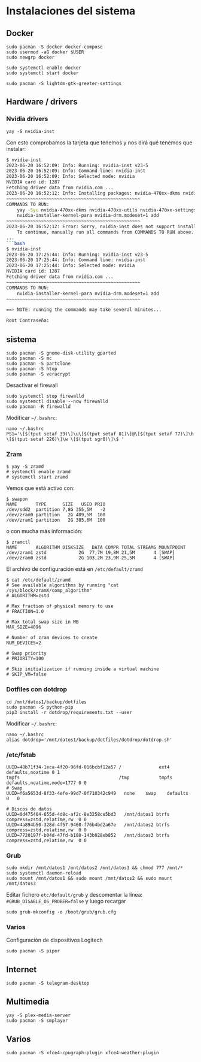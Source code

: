 # Instalaciones del sistema

## Docker

    sudo pacman -S docker docker-compose
    sudo usermod -aG docker $USER
    sudo newgrp docker

    sudo systemctl enable docker
    sudo systemctl start docker

    sudo pacman -S lightdm-gtk-greeter-settings 


## Hardware / drivers

### Nvidia drivers

    yay -S nvidia-inst
    

Con esto comprobamos la tarjeta que tenemos y nos dirá qué tenemos que instalar:

```bash
$ nvidia-inst
2023-06-20 16:52:09: Info: Running: nvidia-inst v23-5
2023-06-20 16:52:09: Info: Command line: nvidia-inst 
2023-06-20 16:52:09: Info: Selected mode: nvidia
NVIDIA card id: 1287
Fetching driver data from nvidia.com ...
2023-06-20 16:52:12: Info: Installing packages: nvidia-470xx-dkms nvidia-470xx-utils nvidia-470xx-settings
~~~~~~~~~~~~~~~~~~~~~~~~~~~~~~~~~~~~~~~~~~~~~~~~~~
COMMANDS TO RUN:
    yay -Syu nvidia-470xx-dkms nvidia-470xx-utils nvidia-470xx-settings
    nvidia-installer-kernel-para nvidia-drm.modeset=1 add
~~~~~~~~~~~~~~~~~~~~~~~~~~~~~~~~~~~~~~~~~~~~~~~~~~
2023-06-20 16:52:12: Error: Sorry, nvidia-inst does not support installing packages from AUR.
    To continue, manually run all commands from COMMANDS TO RUN above.
...
```bash
$ nvidia-inst
2023-06-20 17:25:44: Info: Running: nvidia-inst v23-5
2023-06-20 17:25:44: Info: Command line: nvidia-inst 
2023-06-20 17:25:44: Info: Selected mode: nvidia
NVIDIA card id: 1287
Fetching driver data from nvidia.com ...
~~~~~~~~~~~~~~~~~~~~~~~~~~~~~~~~~~~~~~~~~~~~~~~~~~
COMMANDS TO RUN:
    nvidia-installer-kernel-para nvidia-drm.modeset=1 add
~~~~~~~~~~~~~~~~~~~~~~~~~~~~~~~~~~~~~~~~~~~~~~~~~~

==> NOTE: running the commands may take several minutes...

Root Contraseña:
```


## sistema

    sudo pacman -S gnome-disk-utility gparted
    sudo pacman -S mc
    sudo pacman -S partclone
    sudo pacman -S htop
    sudo pacman -S veracrypt

Desactivar el firewall

    sudo systemctl stop firewalld
    sudo systemctl disable --now firewalld
    sudo pacman -R firewalld

Modificar `~/.bashrc`:

    nano ~/.bashrc
    PS1='\[$(tput setaf 39)\]\u\[$(tput setaf 81)\]@\[$(tput setaf 77)\]\h \[$(tput setaf 226)\]\w \[$(tput sgr0)\]\$ '

### Zram

    $ yay -S zramd
    # systemctl enable zramd
    # systemctl start zramd

Vemos que está activo con:

    $ swapon
    NAME       TYPE      SIZE   USED PRIO
    /dev/sdd2  partition 7,8G 355,5M   -2
    /dev/zram0 partition   2G 409,5M  100
    /dev/zram1 partition   2G 385,6M  100

o con mucha más información:

    $ zramctl 
    NAME       ALGORITHM DISKSIZE   DATA COMPR TOTAL STREAMS MOUNTPOINT
    /dev/zram1 zstd            2G  77,7M 19,8M 21,5M       4 [SWAP]
    /dev/zram0 zstd            2G 103,2M 23,9M 25,5M       4 [SWAP]

El archivo de configuración está en `/etc/default/zramd`


    $ cat /etc/default/zramd 
    # See available algorithms by running "cat /sys/block/zramX/comp_algorithm"
    # ALGORITHM=zstd

    # Max fraction of physical memory to use
    # FRACTION=1.0

    # Max total swap size in MB
    MAX_SIZE=4096

    # Number of zram devices to create
    NUM_DEVICES=2

    # Swap priority
    # PRIORITY=100

    # Skip initialization if running inside a virtual machine
    # SKIP_VM=false


### Dotfiles con dotdrop

    cd /mnt/datos1/backup/dotfiles
    sudo pacman -S python-pip
    pip3 install -r dotdrop/requirements.txt --user

Modificar `~/.bashrc`:

    nano ~/.bashrc
    alias dotdrop='/mnt/datos1/backup/dotfiles/dotdrop/dotdrop.sh'

### /etc/fstab

    UUID=48b71f34-1eca-4f20-96fd-016bcbf12a57 /              ext4    defaults,noatime 0 1
    tmpfs                                     /tmp           tmpfs   defaults,noatime,mode=1777 0 0
    # Swap
    UUID=f6a5653d-8f33-4efe-99d7-0f710342c949   none    swap    defaults    0   0

    # Discos de datos
    UUID=0d475404-655d-4d8c-af2c-8e3258ce5bd3	/mnt/datos1	btrfs	compress=zstd,relatime,rw  0 0
    UUID=4a894b50-328d-4f57-9460-f76b4bd2a67e	/mnt/datos2	btrfs	compress=zstd,relatime,rw  0 0
    UUID=7720197f-b04d-47fd-b180-143b028eb852	/mnt/datos3	btrfs	compress=zstd,relatime,rw  0 0

### Grub

    sudo mkdir /mnt/datos1 /mnt/datos2 /mnt/datos3 && chmod 777 /mnt/*
    sudo systemctl daemon-reload
    sudo mount /mnt/datos1 && sudo mount /mnt/datos2 && sudo mount /mnt/datos3

Editar fichero `etc/default/grub` y descomentar la línea: `#GRUB_DISABLE_OS_PROBER=false` y luego recargar

    sudo grub-mkconfig -o /boot/grub/grub.cfg

### Varios

Configuración de dispositivos Logitech
    
    sudo pacman -S piper

## Internet

    sudo pacman -S telegram-desktop

## Multimedia

    yay -S plex-media-server
    sudo pacman -S smplayer

## Varios

    sudo pacman -S xfce4-cpugraph-plugin xfce4-weather-plugin
